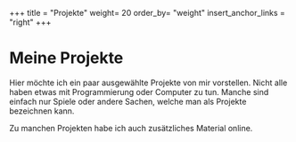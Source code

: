 +++
title = "Projekte"
weight= 20
order_by= "weight"
insert_anchor_links = "right"
+++

# Meine Projekte

Hier möchte ich ein paar ausgewählte Projekte von mir vorstellen. Nicht alle haben etwas mit
Programmierung oder Computer zu tun. Manche sind einfach nur Spiele oder andere Sachen, welche
man als Projekte bezeichnen kann.

Zu manchen Projekten habe ich auch zusätzliches Material online.
